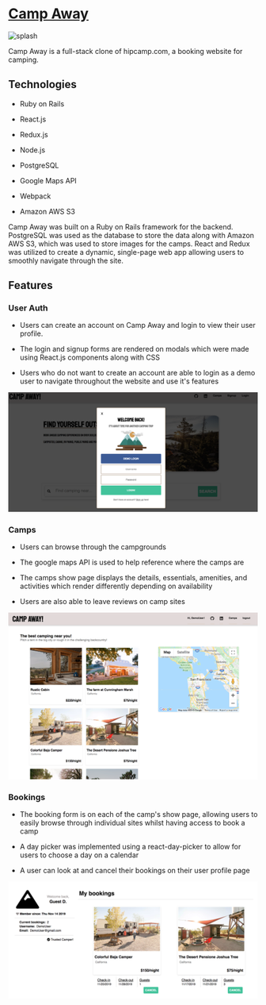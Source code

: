 # [Camp Away](https://camp-away-hipcamp.herokuapp.com/#/)

![splash](https://i.pinimg.com/originals/7e/98/0f/7e980f06790417f28351cccb7aa2e950.gif)

Camp Away is a full-stack clone of hipcamp.com, a booking website for camping.

## Technologies

* Ruby on Rails

* React.js

* Redux.js

* Node.js

* PostgreSQL

* Google Maps API

* Webpack

* Amazon AWS S3

Camp Away was built on a Ruby on Rails framework for the backend. PostgreSQL was used as the database to store the data along with Amazon AWS S3, which was used to store images for the camps. React and Redux was utilized to create a dynamic, single-page web app allowing users to smoothly navigate through the site. 

## Features

### User Auth

* Users can create an account on Camp Away and login to view their user profile.

* The login and signup forms are rendered on modals which were made using React.js components along with CSS

* Users who do not want to create an account are able to login as a demo user to navigate throughout the website and use it's features

![alt tag](screenshots/login1.png)

### Camps

* Users can browse through the campgrounds

* The google maps API is used to help reference where the camps are

* The camps show page displays the details, essentials, amenities, and activities which render differently depending on availability 

* Users are also able to leave reviews on camp sites

![alt tag](screenshots/camps-index.png)

### Bookings

* The booking form is on each of the camp's show page, allowing users to easily browse through individual sites whilst having access to book a camp

* A day picker was implemented using a react-day-picker to allow for users to choose a day on a calendar 

* A user can look at and cancel their bookings on their user profile page

![alt tag](screenshots/bookings.png)
